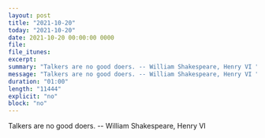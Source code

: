 ```yaml
---
layout: post
title: "2021-10-20"
today: "2021-10-20"
date: 2021-10-20 00:00:00 0000
file:
file_itunes:
excerpt:
summary: "Talkers are no good doers. -- William Shakespeare, Henry VI "
message: "Talkers are no good doers. -- William Shakespeare, Henry VI "
duration: "01:00"
length: "11444"
explicit: "no"
block: "no"
---
```

Talkers are no good doers. -- William Shakespeare, Henry VI 

